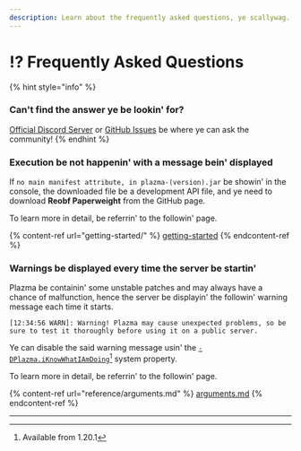 ```yaml
---
description: Learn about the frequently asked questions, ye scallywag.
---
```


# ⁉️ Frequently Asked Questions

{% hint style="info" %}

### Can't find the answer ye be lookin' for?

[Official Discord Server](https://discord.gg/MmfC52K8A8) or [GitHub Issues](https://github.com/PlazmaMC/PlazmaBukkit/issues) be where ye can ask the community!
{% endhint %}

### Execution be not happenin' with a message bein' displayed

If `no main manifest attribute, in plazma-(version).jar` be showin' in the console, the downloaded file be a development API file, and ye need to download **Reobf Paperweight** from the GitHub page.

To learn more in detail, be referrin' to the followin' page.

{% content-ref url="getting-started/" %}
[getting-started](getting-started#id-2)
{% endcontent-ref %}

### Warnings be displayed every time the server be startin'

Plazma be containin' some unstable patches and may always have a chance of malfunction, hence the server be displayin' the followin' warning message each time it starts.

```log
[12:34:56 WARN]: Warning! Plazma may cause unexpected problems, so be sure to test it thoroughly before using it on a public server.
```

Ye can disable the said warning message usin' the [`-DPlazma.iKnowWhatIAmDoing`](#user-content-fn-1)[^1] system property.

To learn more in detail, be referrin' to the followin' page.

{% content-ref url="reference/arguments.md" %}
[arguments.md](reference/arguments.md#plazma.iknowwhatiamdoing)
{% endcontent-ref %}

***

[^1]: Available from 1.20.1
